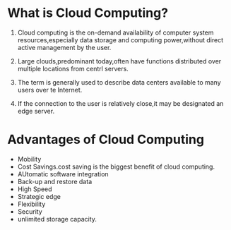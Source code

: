 # What is Cloud Computing?
1. Cloud computing is the on-demand availability of computer system resources,especially data storage and computing power,without direct active management by the user. 

2. Large clouds,predominant today,often have functions distributed over multiple locations from centrl servers. 

3. The term is generally used to describe data centers available to many users over te Internet.

3. If the connection to the user is relatively close,it may be designated an edge server.

# Advantages of Cloud Computing
 - Mobility
 - Cost  Savings.cost saving is the biggest benefit of cloud computing.
 - AUtomatic software integration
 - Back-up and restore data
 - High Speed
 - Strategic edge
 - Flexibility
 - Security
 - unlimited storage capacity.